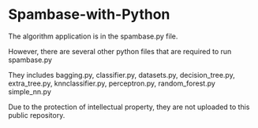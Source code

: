 # Spambase-with-Python

The algorithm application is in the spambase.py file.

However, there are several other python files that are required to run spambase.py

They includes bagging.py, classifier.py, datasets.py, decision_tree.py, extra_tree.py, knnclassifier.py, perceptron.py, random_forest.py
simple_nn.py

Due to the protection of intellectual property, they are not uploaded to this public repository.
